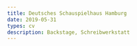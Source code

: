 ```yaml
---
title: Deutsches Schauspielhaus Hamburg
date: 2019-05-31
types: cv
description: Backstage, Schreibwerkstatt
---
```

